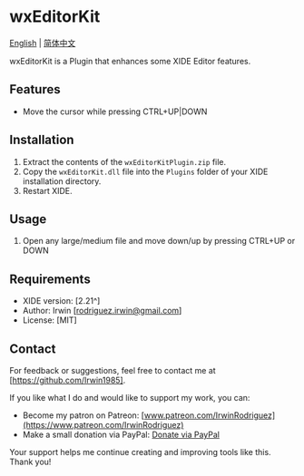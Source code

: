 # wxEditorKit

[English](README.md) | [简体中文](README_CN.md)

wxEditorKit is a Plugin that enhances some XIDE Editor features.

## Features

- Move the cursor while pressing CTRL+UP|DOWN

## Installation

1. Extract the contents of the `wxEditorKitPlugin.zip` file.
2. Copy the `wxEditorKit.dll` file into the `Plugins` folder of your XIDE installation directory.
3. Restart XIDE.

## Usage
1. Open any large/medium file and move down/up by pressing CTRL+UP or DOWN

## Requirements

- XIDE version: [2.21^]
- Author: Irwin [rodriguez.irwin@gmail.com]
- License: [MIT]

## Contact

For feedback or suggestions, feel free to contact me at [https://github.com/Irwin1985].

If you like what I do and would like to support my work, you can:

- Become my patron on Patreon: [www.patreon.com/IrwinRodriguez](https://www.patreon.com/IrwinRodriguez)
- Make a small donation via PayPal: [Donate via PayPal](https://www.paypal.com/donate/?hosted_button_id=LXQYXFP77AD2G)

Your support helps me continue creating and improving tools like this. Thank you!
